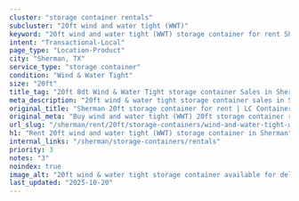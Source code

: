 ```yaml
---
cluster: "storage container rentals"
subcluster: "20ft wind and water tight (WWT)"
keyword: "20ft wind and water tight (WWT) storage container for rent Sherman, TX"
intent: "Transactional-Local"
page_type: "Location-Product"
city: "Sherman, TX"
service_type: "storage container"
condition: "Wind & Water Tight"
size: "20ft"
title_tag: "20ft 8dt Wind & Water Tight storage container Sales in Sherman | LC Container"
meta_description: "20ft wind & water tight storage container sales in Sherman. Fast delivery, competitive pricing. Serving storage containers area. Quote ID: 3S8. Call (214) 524-4168 for your free quote today."
original_title: "Sherman 20ft storage container for rent | LC Container"
original_meta: "Buy wind and water tight (WWT) 20ft storage container rent with local delivery in Sherman, TX. LC Container — local Since 2003. Request a fast quote today."
url_slug: "/sherman/rent/20ft/storage-containers/wind-and-water-tight-wwt"
h1: "Rent 20ft wind and water tight (WWT) storage container in Sherman"
internal_links: "/sherman/storage-containers/rentals"
priority: 3
notes: "3"
noindex: true
image_alt: "20ft wind & water tight storage container available for delivery in Sherman"
last_updated: "2025-10-20"
---
```


<!-- TODO: Add unique city/inventory copy, images, and internal links here. -->
